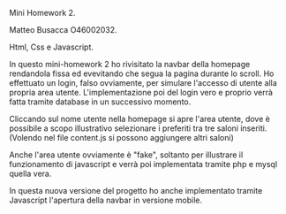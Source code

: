 Mini Homework 2.

Matteo Busacca O46002032.

Html, Css e Javascript.

In questo mini-homework 2 ho rivisitato la navbar della homepage rendandola fissa ed evevitando che segua la pagina durante lo scroll.
Ho effettuato un login, falso ovviamente, per simulare l'accesso di utente alla propria area utente.
L'implementazione poi del login vero e proprio verrà fatta tramite database in un successivo momento.

Cliccando sul nome utente nella homepage si apre l'area utente, dove è possibile a scopo illustrativo selezionare i preferiti tra tre saloni inseriti. (Volendo nel file content.js si possono aggiungere altri saloni)

Anche l'area utente ovviamente è "fake", soltanto per illustrare il funzionamento di javascript e verrà poi implementata tramite php e mysql quella vera.

In questa nuova versione del progetto ho anche implementato tramite Javascript l'apertura della navbar in versione mobile.
